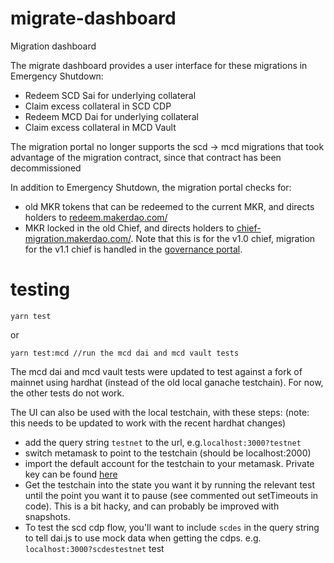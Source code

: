 # migrate-dashboard
Migration dashboard

The migrate dashboard provides a user interface for these migrations in Emergency Shutdown:

- Redeem SCD Sai for underlying collateral
- Claim excess collateral in SCD CDP
- Redeem MCD Dai for underlying collateral
- Claim excess collateral in MCD Vault

The migration portal no longer supports the scd → mcd migrations that took advantage of the migration contract, since that contract has been decommissioned

In addition to Emergency Shutdown, the migration portal checks for:

- old MKR tokens that can be redeemed to the current MKR, and directs holders to [redeem.makerdao.com/](https://redeem.makerdao.com/)
- MKR locked in the old Chief, and directs holders to [chief-migration.makerdao.com/](https://chief-migration.makerdao.com/).  Note that this is for the v1.0 chief, migration for the v1.1 chief is handled in the [governance portal](https://vote.makerdao.com/).

# testing

```
yarn test
```
or 

```
yarn test:mcd //run the mcd dai and mcd vault tests
```

The mcd dai and mcd vault tests were updated to test against a fork of mainnet using hardhat (instead of the old local ganache testchain). For now, the other tests do not work.

The UI can also be used with the local testchain, with these steps:
(note: this needs to be updated to work with the recent hardhat changes)

- add the query string `testnet` to the url, e.g.`localhost:3000?testnet`
- switch metamask to point to the testchain (should be localhost:2000)
- import the default account for the testchain to your metamask. Private key can be found [here](https://github.com/makerdao/testchain/issues/31#issuecomment-616816206)
- Get the testchain into the state you want it by running the relevant test until the point you want it to pause (see commented out setTimeouts in code).  This is a bit hacky, and can probably be improved with snapshots.
- To test the scd cdp flow, you'll want to include `scdes` in the query string to tell dai.js to use mock data when getting the cdps. e.g. `localhost:3000?scdestestnet`
test
